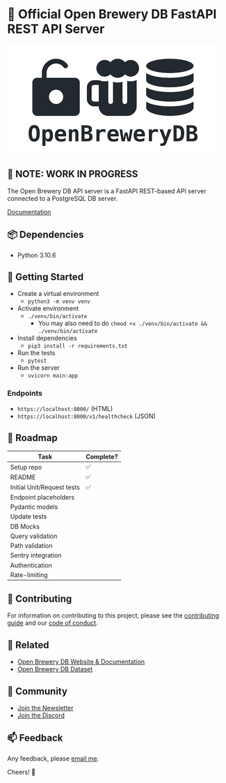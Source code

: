 # 🍻 Official Open Brewery DB FastAPI REST API Server

![Open Brewery DB Logo](OpenBreweryDBLogo.png)

## 🛑 NOTE: WORK IN PROGRESS

The Open Brewery DB API server is a FastAPI REST-based API server connected to a PostgreSQL DB server.

[Documentation](https://www.openbrewerydb.org/)

## 📦 Dependencies

- Python 3.10.6

## 🚀 Getting Started

- Create a virtual environment
  - `python3 -m venv venv`
- Activate environment
  - `./venv/bin/activate`
    - You may also need to do `chmod +x ./venv/bin/activate && ./venv/bin/activate`
- Install dependencies
  - `pip3 install -r requirements.txt`
- Run the tests
  - `pytest`
- Run the server
  - `uvicorn main:app`

### Endpoints

- `https://localhost:8000/` (HTML)
- `https://localhost:8000/v1/healthcheck` (JSON)

## 🚛 Roadmap

| Task                      | Complete? |
| ------------------------- | --------- |
| Setup repo                | ✅        |
| README                    | ✅        |
| Initial Unit/Request tests | ✅        |
| Endpoint placeholders     |           |
| Pydantic models           |           |
| Update tests              |           |
| DB Mocks                  |           |
| Query validation          |           |
| Path validation           |           |
| Sentry integration        |           |
| Authentication            |           |
| Rate-limiting             |           |

## 🤝 Contributing

For information on contributing to this project, please see the [contributing guide](CONTRIBUTING.md) and our [code of conduct](CODE_OF_CONDUCT.md).

## 🔗 Related

- [Open Brewery DB Website & Documentation](https://github.com/openbrewerydb/openbrewerydb-sveltekit)
- [Open Brewery DB Dataset](https://github.com/openbrewerydb/openbrewerydb)

## 👾 Community

- [Join the Newsletter](http://eepurl.com/dBjS0j)
- [Join the Discord](https://discord.gg/SHtpdEN)

## 📫 Feedback

Any feedback, please [email me](mailto:chris@openbrewerydb.org).

Cheers! 🍻
